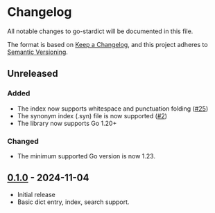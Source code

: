 # Changelog

All notable changes to go-stardict will be documented in this file.

The format is based on [Keep a Changelog](https://keepachangelog.com/en/1.0.0/),
and this project adheres to [Semantic Versioning](https://semver.org/spec/v2.0.0.html).

## Unreleased

### Added

- The index now supports whitespace and punctuation folding ([#25](https://github.com/ianlewis/go-stardict/issues/25))
- The synonym index (.syn) file is now supported ([#2](https://github.com/ianlewis/go-stardict/issues/2))
- The library now supports Go 1.20+

### Changed

- The minimum supported Go version is now 1.23.

## [0.1.0] - 2024-11-04

- Initial release
- Basic dict entry, index, search support.

[0.1.0]: https://github.com/ianlewis/go-stardict/releases/tag/v0.1.0
